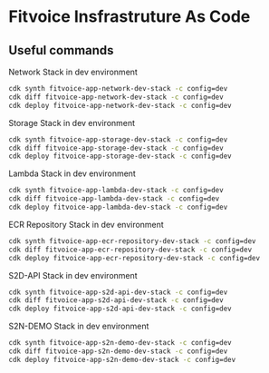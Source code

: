 # Fitvoice Insfrastruture As Code

## Useful commands

Network Stack in dev environment

```bash
cdk synth fitvoice-app-network-dev-stack -c config=dev
cdk diff fitvoice-app-network-dev-stack -c config=dev
cdk deploy fitvoice-app-network-dev-stack -c config=dev
```

Storage Stack in dev environment

```bash
cdk synth fitvoice-app-storage-dev-stack -c config=dev
cdk diff fitvoice-app-storage-dev-stack -c config=dev
cdk deploy fitvoice-app-storage-dev-stack -c config=dev
```

Lambda Stack in dev environment

```bash
cdk synth fitvoice-app-lambda-dev-stack -c config=dev
cdk diff fitvoice-app-lambda-dev-stack -c config=dev
cdk deploy fitvoice-app-lambda-dev-stack -c config=dev
```

ECR Repository Stack in dev environment

```bash
cdk synth fitvoice-app-ecr-repository-dev-stack -c config=dev
cdk diff fitvoice-app-ecr-repository-dev-stack -c config=dev
cdk deploy fitvoice-app-ecr-repository-dev-stack -c config=dev
```

S2D-API Stack in dev environment

```bash
cdk synth fitvoice-app-s2d-api-dev-stack -c config=dev
cdk diff fitvoice-app-s2d-api-dev-stack -c config=dev
cdk deploy fitvoice-app-s2d-api-dev-stack -c config=dev
```

S2N-DEMO Stack in dev environment

```bash
cdk synth fitvoice-app-s2n-demo-dev-stack -c config=dev
cdk diff fitvoice-app-s2n-demo-dev-stack -c config=dev
cdk deploy fitvoice-app-s2n-demo-dev-stack -c config=dev
```
